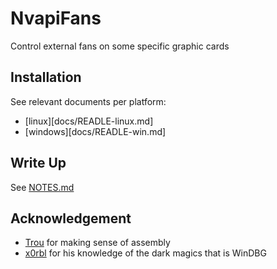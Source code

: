 # NvapiFans
Control external fans on some specific graphic cards

## Installation

See relevant documents per platform:
  * [linux][docs/READLE-linux.md]
  * [windows][docs/READLE-win.md]

## Write Up

See [NOTES.md](NOTES.md)

## Acknowledgement

* [Trou](https://twitter.com/_trou_/) for making sense of assembly
* [x0rbl](https://twitter.com/x0rbl) for his knowledge of the dark magics that is WinDBG
